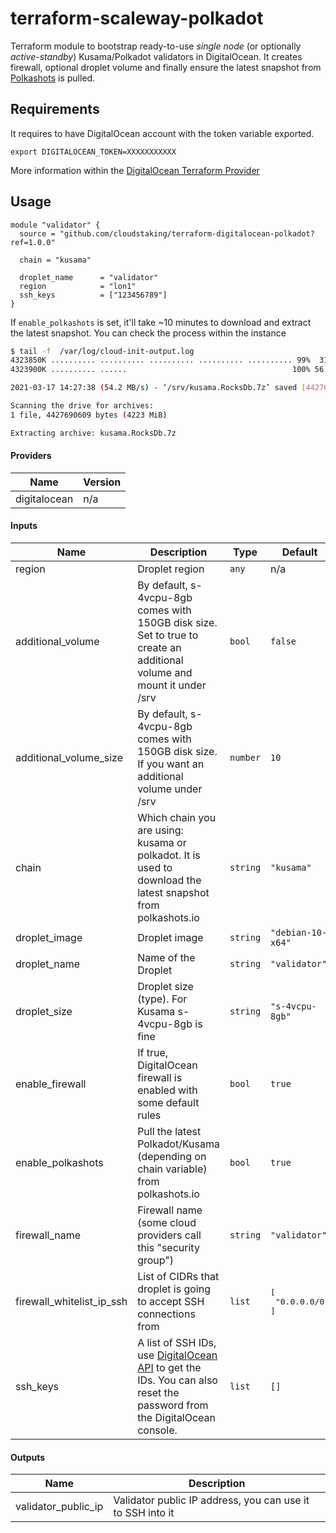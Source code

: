 # terraform-scaleway-polkadot

Terraform module to bootstrap ready-to-use _single node_ (or optionally _active-standby_) Kusama/Polkadot validators in DigitalOcean. It creates firewall, optional droplet volume and finally ensure the latest snapshot from [Polkashots](https://polkashots.io) is pulled.

## Requirements

It requires to have DigitalOcean account with the token variable exported. 

```
export DIGITALOCEAN_TOKEN=XXXXXXXXXXX
```

More information within the [DigitalOcean Terraform Provider](https://registry.terraform.io/providers/digitalocean/digitalocean/latest/docs)

## Usage

```hcl
module "validator" {
  source = "github.com/cloudstaking/terraform-digitalocean-polkadot?ref=1.0.0"

  chain = "kusama"

  droplet_name      = "validator"
  region            = "lon1"
  ssh_keys          = ["123456789"]
}
```

If `enable_polkashots` is set, it'll take ~10 minutes to download and extract the latest snapshot. You can check the process within the instance

```sh
$ tail -f  /var/log/cloud-init-output.log
4323850K .......... .......... .......... .......... .......... 99%  313M 0s
4323900K .......... ......                                     100% 56.2M=78s

2021-03-17 14:27:38 (54.2 MB/s) - ‘/srv/kusama.RocksDb.7z’ saved [4427690609/4427690609]

Scanning the drive for archives:
1 file, 4427690609 bytes (4223 MiB)

Extracting archive: kusama.RocksDb.7z
```


#### Providers

| Name | Version |
|------|---------|
| digitalocean | n/a |

#### Inputs

| Name | Description | Type | Default |
|------|-------------|------|---------|
| region | Droplet region | `any` | n/a |
| additional_volume | By default, s-4vcpu-8gb comes with 150GB disk size. Set to true to create an additional volume and mount it under /srv | `bool` | `false` |
| additional_volume_size | By default, s-4vcpu-8gb comes with 150GB disk size. If you want an additional volume under /srv | `number` | `10` |
| chain | Which chain you are using: kusama or polkadot. It is used to download the latest snapshot from polkashots.io | `string` | `"kusama"` |
| droplet_image | Droplet image | `string` | `"debian-10-x64"` |
| droplet_name | Name of the Droplet | `string` | `"validator"` |
| droplet_size | Droplet size (type). For Kusama s-4vcpu-8gb is fine | `string` | `"s-4vcpu-8gb"` |
| enable_firewall | If true, DigitalOcean firewall is enabled with some default rules | `bool` | `true` |
| enable_polkashots | Pull the latest Polkadot/Kusama (depending on chain variable) from polkashots.io | `bool` | `true` |
| firewall_name | Firewall name (some cloud providers call this "security group") | `string` | `"validator"` |
| firewall_whitelist_ip_ssh | List of CIDRs that droplet is going to accept SSH connections from | `list` | <pre>[<br>  "0.0.0.0/0"<br>]</pre> |
| ssh_keys | A list of SSH IDs, use [DigitalOcean API](https://developers.digitalocean.com/documentation/v2/#ssh-keys) to get the IDs. You can also reset the password from the DigitalOcean console. | `list` | `[]` |

#### Outputs

| Name | Description |
|------|-------------|
| validator_public_ip | Validator public IP address, you can use it to SSH into it |


